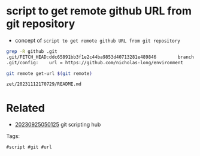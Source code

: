 # script to get remote github URL from git repository

- concept of `script to get remote github URL from git repository`

```bash
grep -R github .git
.git/FETCH_HEAD:ddc65891bb3f1e2c44ba9853d40713281e489846		branch 'main' of https://github.com/nicholas-long/environment
.git/config:	url = https://github.com/nicholas-long/environment

git remote get-url $(git remote)
```

` zet/20231112170729/README.md `

# Related

- [20230925050125](/zet/20230925050125/README.md) git scripting hub

Tags:

    #script #git #url
